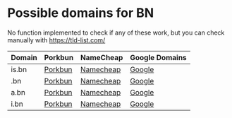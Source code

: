 # Possible domains for BN

No function implemented to check if any of these work, but you can check manually with https://tld-list.com/

| Domain | Porkbun | NameCheap | Google Domains |
|---|---|---|---|
| is.bn | [Porkbun](https://porkbun.com/checkout/search?prb=e814663da1&tlds=&idnLanguage=&search=search&q=is.bn) | [Namecheap](https://www.namecheap.com/domains/registration/results/?domain=is.bn) | [Google](https://domains.google.com/registrar/search?searchTerm=is.bn) |
| .bn | [Porkbun](https://porkbun.com/checkout/search?prb=e814663da1&tlds=&idnLanguage=&search=search&q=.bn) | [Namecheap](https://www.namecheap.com/domains/registration/results/?domain=.bn) | [Google](https://domains.google.com/registrar/search?searchTerm=.bn) |
| a.bn | [Porkbun](https://porkbun.com/checkout/search?prb=e814663da1&tlds=&idnLanguage=&search=search&q=a.bn) | [Namecheap](https://www.namecheap.com/domains/registration/results/?domain=a.bn) | [Google](https://domains.google.com/registrar/search?searchTerm=a.bn) |
| i.bn | [Porkbun](https://porkbun.com/checkout/search?prb=e814663da1&tlds=&idnLanguage=&search=search&q=i.bn) | [Namecheap](https://www.namecheap.com/domains/registration/results/?domain=i.bn) | [Google](https://domains.google.com/registrar/search?searchTerm=i.bn) |
